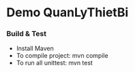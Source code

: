 # Demo QuanLyThietBi

### Build & Test
- Install Maven
- To compile project: mvn compile
- To run all unittest: mvn test
